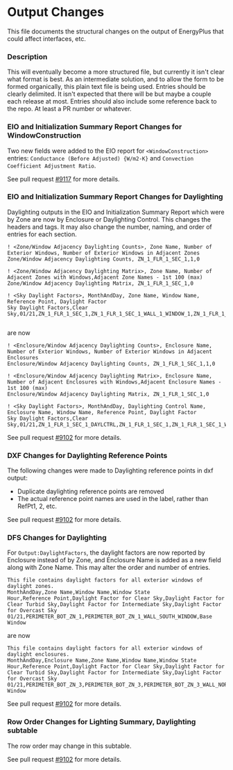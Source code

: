 Output Changes
==============

This file documents the structural changes on the output of EnergyPlus that could affect interfaces, etc.

### Description

This will eventually become a more structured file, but currently it isn't clear what format is best. As an intermediate solution, and to allow the form to be formed organically, this plain text file is being used. Entries should be clearly delimited.  It isn't expected that there will be but maybe a couple each release at most. Entries should also include some reference back to the repo.  At least a PR number or whatever.

### EIO and Initialization Summary Report Changes for WindowConstruction

Two new fields were added to the EIO report for `<WindowConstruction>` entries:
`Conductance (Before Adjusted) {W/m2-K}` and `Convection Coefficient Adjustment Ratio`.

See pull request [#9117](https://github.com/NREL/EnergyPlus/pull/9117/files) for more details.


### EIO and Initialization Summary Report Changes for Daylighting

Daylighting outputs in the EIO and Initialization Summary Report which were by Zone are now by Enclosure or Daylighting Control. 
This changes the headers and tags. It may also change the number, naming, and order of entries for each section.

```
! <Zone/Window Adjacency Daylighting Counts>, Zone Name, Number of Exterior Windows, Number of Exterior Windows in Adjacent Zones
Zone/Window Adjacency Daylighting Counts, ZN_1_FLR_1_SEC_1,1,0

! <Zone/Window Adjacency Daylighting Matrix>, Zone Name, Number of Adjacent Zones with Windows,Adjacent Zone Names - 1st 100 (max)
Zone/Window Adjacency Daylighting Matrix, ZN_1_FLR_1_SEC_1,0

! <Sky Daylight Factors>, MonthAndDay, Zone Name, Window Name, Reference Point, Daylight Factor
Sky Daylight Factors,Clear Sky,01/21,ZN_1_FLR_1_SEC_1,ZN_1_FLR_1_SEC_1_WALL_1_WINDOW_1,ZN_1_FLR_1_SEC_1_DAYLREFPT1,0.1352


```

are now

```
! <Enclosure/Window Adjacency Daylighting Counts>, Enclosure Name, Number of Exterior Windows, Number of Exterior Windows in Adjacent Enclosures
Enclosure/Window Adjacency Daylighting Counts, ZN_1_FLR_1_SEC_1,1,0

! <Enclosure/Window Adjacency Daylighting Matrix>, Enclosure Name, Number of Adjacent Enclosures with Windows,Adjacent Enclosure Names - 1st 100 (max)
Enclosure/Window Adjacency Daylighting Matrix, ZN_1_FLR_1_SEC_1,0

! <Sky Daylight Factors>, MonthAndDay, Daylighting Control Name, Enclosure Name, Window Name, Reference Point, Daylight Factor
Sky Daylight Factors,Clear Sky,01/21,ZN_1_FLR_1_SEC_1_DAYLCTRL,ZN_1_FLR_1_SEC_1,ZN_1_FLR_1_SEC_1_WALL_1_WINDOW_1,ZN_1_FLR_1_SEC_1_DAYLREFPT1,0.1352
```

See pull request [#9102](https://github.com/NREL/EnergyPlus/pull/9102/files) for more details.


### DXF Changes for Daylighting Reference Points

The following changes were made to Daylighting reference points in dxf output:
  * Duplicate daylighting reference points are removed
  * The actual reference point names are used in the label, rather than RefPt1, 2, etc.

See pull request [#9102](https://github.com/NREL/EnergyPlus/pull/9102/files) for more details.

### DFS Changes for Daylighting

For `Output:DaylightFactors`, the daylight factors are now reported by Enclosure instead of by Zone, and Enclosure Name is added as a new field along with Zone Name.
This may alter the order and number of entries.

```
This file contains daylight factors for all exterior windows of daylight zones.
MonthAndDay,Zone Name,Window Name,Window State
Hour,Reference Point,Daylight Factor for Clear Sky,Daylight Factor for Clear Turbid Sky,Daylight Factor for Intermediate Sky,Daylight Factor for Overcast Sky
01/21,PERIMETER_BOT_ZN_1,PERIMETER_BOT_ZN_1_WALL_SOUTH_WINDOW,Base Window
```

are now

```
This file contains daylight factors for all exterior windows of daylight enclosures.
MonthAndDay,Enclosure Name,Zone Name,Window Name,Window State
Hour,Reference Point,Daylight Factor for Clear Sky,Daylight Factor for Clear Turbid Sky,Daylight Factor for Intermediate Sky,Daylight Factor for Overcast Sky
01/21,PERIMETER_BOT_ZN_3,PERIMETER_BOT_ZN_3,PERIMETER_BOT_ZN_3_WALL_NORTH_WINDOW,Base Window
```

See pull request [#9102](https://github.com/NREL/EnergyPlus/pull/9102/files) for more details.

### Row Order Changes for Lighting Summary, Daylighting subtable

The row order may change in this subtable.

See pull request [#9102](https://github.com/NREL/EnergyPlus/pull/9102/files) for more details.

